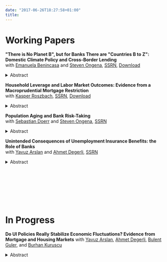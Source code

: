 ```yaml
---
date: "2017-06-26T18:27:58+01:00"
title: 
---
```

# Working Papers 

**"There is No Planet B", but for Banks There are "Countries B to Z": Domestic Climate Policy and Cross-Border Lending**<br>
with [Emanuela Benincasa](https://emanuelabenincasa.wordpress.com/) and [Steven Ongena](https://sites.google.com/site/stevenongena/), [SSRN](https://papers.ssrn.com/sol3/papers.cfm?abstract_id=4075737), [Download](https://gkabas.netlify.app/files/BenincasaKabasOngena.pdf)
<details><summary>Abstract</summary>
<br>We provide evidence that banks increase cross-border lending in response to higher climate policy stringency in their home countries. Saturating with granular set of fixed effects and including a rich set of control variables, we show that the increase in cross-border lending is not driven by loan demand and/or other bank home country characteristics. In line with banks use cross-border lending as a regulatory arbitrage tool, the increase in cross-border lending occurs only if banks' home countries have more stringent climate policy compared to their borrowers' countries. The effect is stronger for large, lowly capitalized banks with high NPL ratios and for banks with more experience in cross-border lending. Our results suggest that without a global cooperation, cross-border lending can be a channel that reduces the effectiveness of climate policies. </br></details>



**Household Leverage and Labor Market Outcomes: Evidence from a Macroprudential Mortgage Restriction**<br>
with [Kasper Roszbach](https://sites.google.com/view/kasperroszbach), [SSRN](https://papers.ssrn.com/sol3/papers.cfm?abstract_id=3835232), [Download](https://gkabas.netlify.app/files/KabasRoszbach2021.pdf)
<details><summary>Abstract</summary>
<br>Does households' leverage matter for their job search, matching in the labor market, and wages? To answer this question we exploit a loan-to-value ratio restriction in Norway that exogenously reduces household leverage and a sample of displaced workers who lost their jobs due to mass layoffs. We find that a reduction in leverage improves the starting wages of displaced workers. Lower leverage allows workers to prolong their unemployment duration, find jobs in higher paying firms, and switch into new occupations and industries. The positive effects are long-lasting and more pronounced for young and higher educated workers. Our results indicate that policies aimed at limiting households' leverage have the potential to substantially improve their labor market outcomes by reducing the frictions that leverage creates in the job search.</br></details>

**Population Aging and Bank Risk-Taking**<br>
with [Sebastian Doerr](https://www.bis.org/author/sebastian_doerr.htm) and [Steven Ongena](https://sites.google.com/site/stevenongena/), [SSRN](https://papers.ssrn.com/sol3/papers.cfm?abstract_id=3430184)
<details><summary>Abstract</summary>
<br>Does population aging affect bank lending? To answer this question we exploit geographic variation in population aging across U.S. counties to provide the first evidence on its impact on bank risk-taking. We find that banks more exposed to aging counties experience deposit inflows due to seniors' higher savings rate. They consequently extend more credit, but relax lending standards: Loan-to-income ratios increase and application rejection rates decline. Exposed banks also see a sharper rise in nonperforming loans during downturns, suggesting that population aging may lead to financial instability. These results are in line with an increase in savings and a decline in investment opportunities induced by population aging. </br></details>


**Unintended Consequences of Unemployment Insurance Benefits: the Role of Banks**<br>
with [Yavuz Arslan](https://yavuzarslan.org/) and [Ahmet Degerli](https://sites.google.com/view/ahmetdegerli/home), [SSRN](https://papers.ssrn.com/sol3/papers.cfm?abstract_id=3280437)

<details><summary>Abstract</summary>
<br>We use disaggregated U.S. data and a border discontinuity design to show that more generous unemployment insurance (UI) policies lower bank deposits. We test several channels that could explain this decline and find evidence consistent with households lowering their precautionary savings. Since deposits are the largest and most stable source of funding for banks, the decrease in deposits affects bank lending. Banks that raise deposits in states with generous UI policies squeeze their small business lending. Furthermore, counties that are served by these banks experience a higher unemployment rate and lower wage growth. </br></details>

<br> </br>
<br> </br>
<br> </br>

# In Progress


**Do UI Policies Really Stabilize Economic Fluctuations? Evidence from Mortgage and Housing Markets**
with [Yavuz Arslan](https://yavuzarslan.org/), [Ahmet Degerli](https://sites.google.com/view/ahmetdegerli/home), [Bulent Guler](https://bguler.pages.iu.edu/), and [Burhan Kuruscu](https://sites.google.com/site/bkuruscu/research)
<details><summary>Abstract</summary>
<br>We question the predominantly held view that unemployment insurance (UI) policies automatically stabilize economic fluctuations. We argue that, while UI policies may stabilize downturns ex-post, ex-ante it amplifies the upswings. As a result, in many cases, such policies may increase the volatility. The underlying mechanism is that when UI benefits become more generous left tail income risk declines. As a result household reduce their savings and increase borrowing. In particular, we show that down payment ratios decline, mortgage credit volume, hence household leverage increases. As households demand more credit, the size of bank assets, in particular the size of mortgage portfolio increases. The weakening of balance sheet strength in return increases the vulnerability to shocks that works against the stabilization effects UI benefits. On top of these, more generous UI benefits enable consumers to increase their debt more during favorable times. As a result booms get amplified with higher UI benefits. </br></details>
